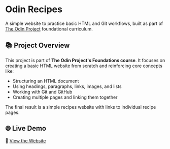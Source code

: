 # Odin Recipes

A simple website to practice basic HTML and Git workflows, built as part of [The Odin Project](https://www.theodinproject.com/) foundational curriculum.

## 📚 Project Overview

This project is part of **The Odin Project's Foundations course**. It focuses on creating a basic HTML website from scratch and reinforcing core concepts like:

- Structuring an HTML document
- Using headings, paragraphs, links, images, and lists
- Working with Git and GitHub
- Creating multiple pages and linking them together

The final result is a simple recipes website with links to individual recipe pages.

## 🌐 Live Demo

🔗 [View the Website](https://Adi2329002.github.io/odin-recipes/) 
